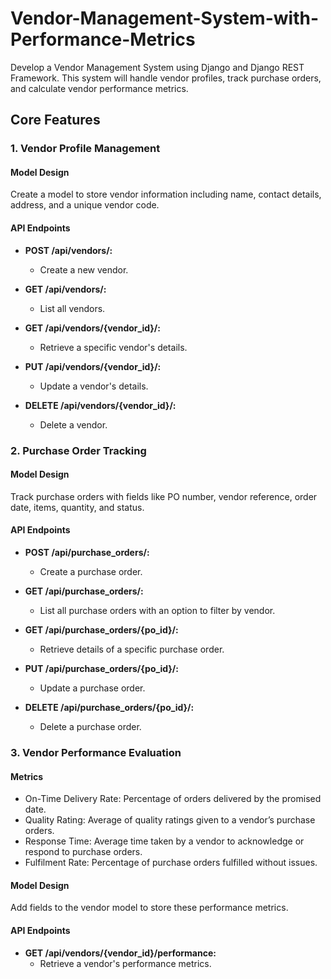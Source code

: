# Vendor-Management-System-with-Performance-Metrics
Develop a Vendor Management System using Django and Django REST Framework. This system will handle vendor profiles, track purchase orders, and calculate vendor performance metrics.

## Core Features

### 1. Vendor Profile Management

#### Model Design
Create a model to store vendor information including name, contact details, address, and a unique vendor code.

#### API Endpoints
- **POST /api/vendors/:**
  - Create a new vendor.
  
- **GET /api/vendors/:**
  - List all vendors.
  
- **GET /api/vendors/{vendor_id}/:**
  - Retrieve a specific vendor's details.
  
- **PUT /api/vendors/{vendor_id}/:**
  - Update a vendor's details.
  
- **DELETE /api/vendors/{vendor_id}/:**
  - Delete a vendor.

### 2. Purchase Order Tracking

#### Model Design
Track purchase orders with fields like PO number, vendor reference, order date, items, quantity, and status.

#### API Endpoints
- **POST /api/purchase_orders/:**
  - Create a purchase order.
  
- **GET /api/purchase_orders/:**
  - List all purchase orders with an option to filter by vendor.
  
- **GET /api/purchase_orders/{po_id}/:**
  - Retrieve details of a specific purchase order.
  
- **PUT /api/purchase_orders/{po_id}/:**
  - Update a purchase order.
  
- **DELETE /api/purchase_orders/{po_id}/:**
  - Delete a purchase order.

### 3. Vendor Performance Evaluation

#### Metrics
- On-Time Delivery Rate: Percentage of orders delivered by the promised date.
- Quality Rating: Average of quality ratings given to a vendor’s purchase orders.
- Response Time: Average time taken by a vendor to acknowledge or respond to purchase orders.
- Fulfilment Rate: Percentage of purchase orders fulfilled without issues.

#### Model Design
Add fields to the vendor model to store these performance metrics.

#### API Endpoints
- **GET /api/vendors/{vendor_id}/performance:**
  - Retrieve a vendor's performance metrics.
